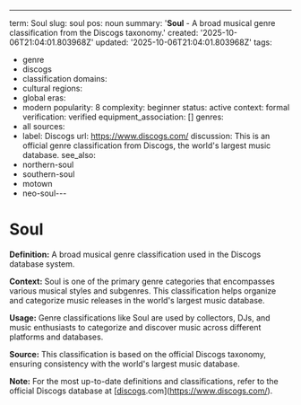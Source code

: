 ---
term: Soul
slug: soul
pos: noun
summary: '**Soul** - A broad musical genre classification from the Discogs taxonomy.'
created: '2025-10-06T21:04:01.803968Z'
updated: '2025-10-06T21:04:01.803968Z'
tags:
- genre
- discogs
- classification
domains:
- cultural
regions:
- global
eras:
- modern
popularity: 8
complexity: beginner
status: active
context: formal
verification: verified
equipment_association: []
genres:
- all
sources:
- label: Discogs
  url: https://www.discogs.com/
discussion: This is an official genre classification from Discogs, the world's largest
  music database.
see_also:
- northern-soul
- southern-soul
- motown
- neo-soul---

# Soul

**Definition:** A broad musical genre classification used in the Discogs database system.

**Context:** Soul is one of the primary genre categories that encompasses various musical styles and subgenres. This classification helps organize and categorize music releases in the world's largest music database.

**Usage:** Genre classifications like Soul are used by collectors, DJs, and music enthusiasts to categorize and discover music across different platforms and databases.

**Source:** This classification is based on the official Discogs taxonomy, ensuring consistency with the world's largest music database.

**Note:** For the most up-to-date definitions and classifications, refer to the official Discogs database at [[discogs](../d/discogs.md).com](https://www.discogs.com/).